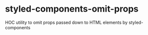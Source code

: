 # styled-components-omit-props
HOC utility to omit props passed down to HTML elements by styled-components
